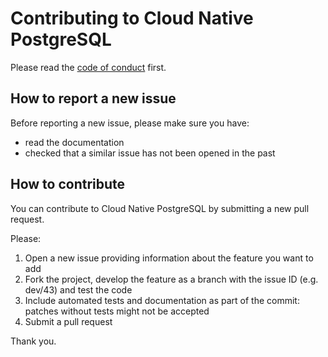 # Contributing to Cloud Native PostgreSQL

Please read the [code of conduct](CODE-OF-CONDUCT.md) first.

## How to report a new issue

Before reporting a new issue, please make sure you have:

- read the documentation
- checked that a similar issue has not been opened in the past

## How to contribute

You can contribute to Cloud Native PostgreSQL by submitting a new pull request.

Please:

1. Open a new issue providing information about the feature you want to add
2. Fork the project, develop the feature as a branch with the issue ID (e.g. dev/43) and test the code
3. Include automated tests and documentation as part of the commit: patches without tests might not be accepted
4. Submit a pull request

Thank you.
